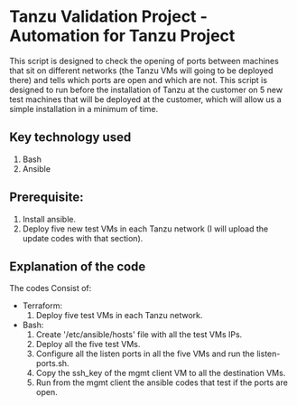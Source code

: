 # Tanzu Validation Project - Automation for Tanzu Project

This script is designed to check the opening of ports between machines that sit on different networks (the Tanzu VMs will going to be deployed there) and tells which ports are open and which are not.
This script is designed to run before the installation of Tanzu at the customer on 5 new test machines that will be deployed at the customer, which will allow us a simple installation in a minimum of time.

## Key technology used

1. Bash
2. Ansible

## Prerequisite:

1. Install ansible.
2. Deploy five new test VMs in each Tanzu network (I will upload the update codes with that section).

## Explanation of the code

The codes Consist of:
- Terraform:
  1. Deploy five test VMs in each Tanzu network.
- Bash:
  1. Create '/etc/ansible/hosts' file with all the test VMs IPs.
  2. Deploy all the five test VMs.
  3. Configure all the listen ports in all the five VMs and run the listen-ports.sh.
  4. Copy the ssh_key of the mgmt client VM to all the destination VMs.
  5. Run from the mgmt client the ansible codes that test if the ports are open.